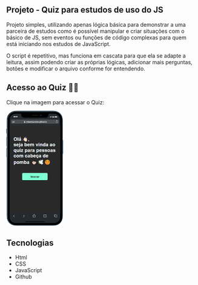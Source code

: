 ## Projeto - Quiz para estudos de uso do JS

Projeto simples, utilizando apenas lógica básica para demonstrar a uma parceira de estudos como é possível manipular e criar situações com o básico de JS, sem eventos ou funções de código complexas para quem está iniciando nos estudos de JavaScript.

O script é repetitivo, mas funciona em cascata para que ela se adapte a leitura, assim podendo criar as próprias lógicas, adicionar mais perguntas, botões e modificar o arquivo conforme for entendendo.

## Acesso ao Quiz 👩🏻

Clique na imagem para acessar o Quiz:

<a href="https://robertojunnior.github.io/alura-trilha-js/quiz-pombaHead">
<img width="150px" src="download.png" alt="mobile"></a>

## Tecnologias

<ul>
<li>Html</li>
<li>CSS</li>
<li>JavaScript</li>
<li>Github</li>
</ul>
